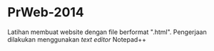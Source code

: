 # PrWeb-2014
Latihan membuat website dengan file berformat ".html". Pengerjaan dilakukan menggunakan _text editor_ Notepad++
